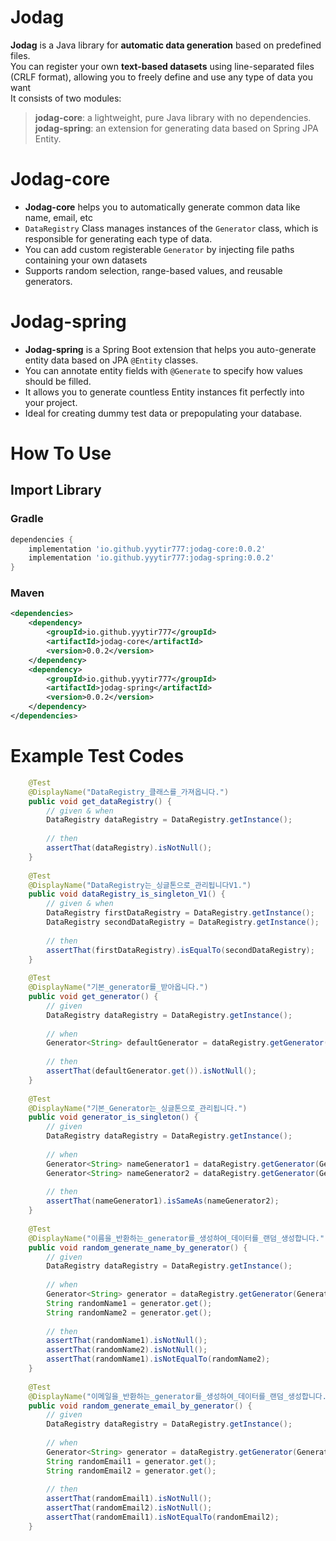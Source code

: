 Jodag
===
**Jodag** is a Java library for **automatic data generation** based on predefined files. <br>
You can register your own **text-based datasets** using line-separated files (CRLF format), allowing you to freely define and use any type of data you want <br>
It consists of two modules:

> **jodag-core**: a lightweight, pure Java library with no dependencies.<br> 
> **jodag-spring**: an extension for generating data based on Spring JPA Entity.


Jodag-core
===
- **Jodag-core** helps you to automatically generate common data like name, email, etc
- `DataRegistry` Class manages instances of the `Generator` class, which is responsible for generating each type of data.
- You can add custom registerable `Generator` by injecting file paths containing your own datasets
- Supports random selection, range-based values, and reusable generators.


Jodag-spring
===
- **Jodag-spring** is a Spring Boot extension that helps you auto-generate entity data based on JPA `@Entity` classes.
- You can annotate entity fields with `@Generate` to specify how values should be filled.
- It allows you to generate countless Entity instances fit perfectly into your project.
- Ideal for creating dummy test data or prepopulating your database.

How To Use
===

## Import Library

### Gradle

```groovy
dependencies {
    implementation 'io.github.yyytir777:jodag-core:0.0.2'
    implementation 'io.github.yyytir777:jodag-spring:0.0.2'
}
```

### Maven

```xml
<dependencies>
    <dependency>
        <groupId>io.github.yyytir777</groupId>
        <artifactId>jodag-core</artifactId>
        <version>0.0.2</version>
    </dependency>
    <dependency>
        <groupId>io.github.yyytir777</groupId>
        <artifactId>jodag-spring</artifactId>
        <version>0.0.2</version>
    </dependency>
</dependencies>
```


Example Test Codes
===
```java
    @Test
    @DisplayName("DataRegistry_클래스를_가져옵니다.")
    public void get_dataRegistry() {
        // given & when
        DataRegistry dataRegistry = DataRegistry.getInstance();
        
        // then
        assertThat(dataRegistry).isNotNull();
    }
    
    @Test
    @DisplayName("DataRegistry는_싱글톤으로_관리됩니다V1.")
    public void dataRegistry_is_singleton_V1() {
        // given & when
        DataRegistry firstDataRegistry = DataRegistry.getInstance();
        DataRegistry secondDataRegistry = DataRegistry.getInstance();
    
        // then
        assertThat(firstDataRegistry).isEqualTo(secondDataRegistry);
    }
    
    @Test
    @DisplayName("기본_generator를_받아옵니다.")
    public void get_generator() {
        // given
        DataRegistry dataRegistry = DataRegistry.getInstance();
    
        // when
        Generator<String> defaultGenerator = dataRegistry.getGenerator();
    
        // then
        assertThat(defaultGenerator.get()).isNotNull();
    }
    
    @Test
    @DisplayName("기본_Generator는_싱글톤으로_관리됩니다.")
    public void generator_is_singleton() {
        // given
        DataRegistry dataRegistry = DataRegistry.getInstance();
    
        // when
        Generator<String> nameGenerator1 = dataRegistry.getGenerator(GenerateType.NAME);
        Generator<String> nameGenerator2 = dataRegistry.getGenerator(GenerateType.NAME);
    
        // then
        assertThat(nameGenerator1).isSameAs(nameGenerator2);
    }
    
    @Test
    @DisplayName("이름을_반환하는_generator를_생성하여_데이터를_랜덤_생성합니다.")
    public void random_generate_name_by_generator() {
        // given
        DataRegistry dataRegistry = DataRegistry.getInstance();
    
        // when
        Generator<String> generator = dataRegistry.getGenerator(GenerateType.NAME);
        String randomName1 = generator.get();
        String randomName2 = generator.get();
    
        // then
        assertThat(randomName1).isNotNull();
        assertThat(randomName2).isNotNull();
        assertThat(randomName1).isNotEqualTo(randomName2);
    }
    
    @Test
    @DisplayName("이메일을_반환하는_generator를_생성하여_데이터를_랜덤_생성합니다.")
    public void random_generate_email_by_generator() {
        // given
        DataRegistry dataRegistry = DataRegistry.getInstance();
    
        // when
        Generator<String> generator = dataRegistry.getGenerator(GenerateType.EMAIL);
        String randomEmail1 = generator.get();
        String randomEmail2 = generator.get();
    
        // then
        assertThat(randomEmail1).isNotNull();
        assertThat(randomEmail2).isNotNull();
        assertThat(randomEmail1).isNotEqualTo(randomEmail2);
    }
```